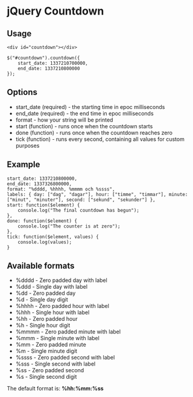 # jQuery Countdown

## Usage

	<div id="countdown"></div>

	$("#countdown").countdown({
		start_date: 1337210700000,
		end_date: 1337210800000
	});

## Options

* start_date (required) - the starting time in epoc milliseconds
* end_date (required) - the end time in epoc milliseconds
* format - how your string will be printed
* start (function) - runs once when the countdown starts
* done (function) - runs once when the countdown reaches zero
* tick (function) - runs every second, containing all values for custom purposes

## Example

	start_date: 1337210800000,
	end_date: 1337326800000,
	format: "%dddd, %hhhh, %mmmm och %ssss",
	labels: { day: ["dag", "dagar"], hour: ["timme", "timmar"], minute: ["minut", "minuter"], second: ["sekund", "sekunder"] },
	start: function($element) {
		console.log("The final countdown has begun");
	},
	done: function($element) {
		console.log("The counter is at zero");
	},
	tick: function($element, values) {
		console.log(values);
	}


## Available formats

* %dddd - Zero padded day with label
* %ddd - Single day with label
* %dd - Zero padded day
* %d - Single day digit
* %hhhh - Zero padded hour with label
* %hhh - Single hour with label
* %hh - Zero padded hour
* %h - Single hour digit
* %mmmm - Zero padded minute with label
* %mmm - Single minute with label
* %mm - Zero padded minute
* %m - Single minute digit
* %ssss - Zero padded second with label
* %sss - Single second with label
* %ss - Zero padded second
* %s - Single second digit

The default format is: **%hh:%mm:%ss**